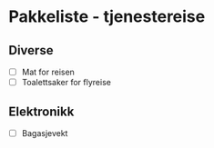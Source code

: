 # Pakkeliste - tjenestereise

## Diverse
- [ ] Mat for reisen
- [ ] Toalettsaker for flyreise

## Elektronikk
- [ ] Bagasjevekt
